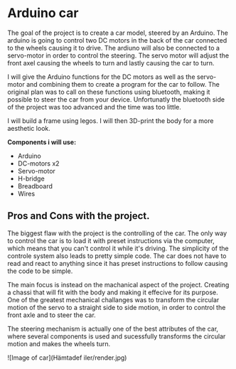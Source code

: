 # Arduino car

The goal of the project is to create a car model, steered by an Arduino. The arduino is going to control two DC motors in the back of the car connected to the wheels causing it to drive. The ardiuno will also be connected to a servo-motor in order to control the steering. The servo motor will adjust the front axel causing the wheels to turn and lastly causing the car to turn. 

I will give the Arduino functions for the DC motors as well as the servo-motor and combining them to create a program for the car to follow. 
   The original plan was to call on these functions using bluetooth, making it possible to steer the car from your device. Unfortunatly the bluetooth side of the project was too advanced and the time was too little. 

I will build a frame using legos. I will then 3D-print the body for a more aesthetic look. 

**Components i will use:**
 * Arduino
 * DC-motors x2
 * Servo-motor
 * H-bridge
 * Breadboard
 * Wires

## Pros and Cons with the project. 
The biggest flaw with the project is the controlling of the car. The only way to control the car is to load it with preset instructions via the computer, which means that you can't control it while it's driving. The simplicity of the controle system also leads to pretty simple code. The car does not have to read and react to anything since it has preset instructions to follow causing the code to be simple. 

The main focus is instead on the machanical aspect of the project. Creating a chassi that will fit with the body and making it effecive for its purpose. One of the greatest mechanical challanges was to transform the circular motion of the servo to a straight side to side motion, in order to control the front axle and to steer the car. 

The steering mechanism is actually one of the best attributes of the car, where several components is used and sucessfully transforms the circular motion and makes the wheels turn. 

![Image of car](Hämtadef iler/render.jpg)
